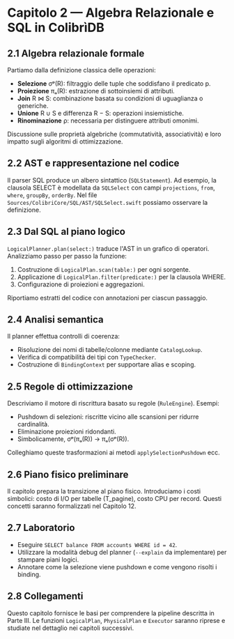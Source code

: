 # Capitolo 2 — Algebra Relazionale e SQL in ColibrìDB

## 2.1 Algebra relazionale formale
Partiamo dalla definizione classica delle operazioni:
- **Selezione** σᵖ(R): filtraggio delle tuple che soddisfano il predicato p.
- **Proiezione** πₐ(R): estrazione di sottoinsiemi di attributi.
- **Join** R ⋈ S: combinazione basata su condizioni di uguaglianza o generiche.
- **Unione** R ∪ S e differenza R − S: operazioni insiemistiche.
- **Rinominazione** ρ: necessaria per distinguere attributi omonimi.

Discussione sulle proprietà algebriche (commutatività, associatività) e loro impatto sugli algoritmi di ottimizzazione.

## 2.2 AST e rappresentazione nel codice
Il parser SQL produce un albero sintattico (`SQLStatement`). Ad esempio, la clausola SELECT è modellata da `SQLSelect` con campi `projections`, `from`, `where`, `groupBy`, `orderBy`. Nel file `Sources/ColibriCore/SQL/AST/SQLSelect.swift` possiamo osservare la definizione.

## 2.3 Dal SQL al piano logico
`LogicalPlanner.plan(select:)` traduce l'AST in un grafico di operatori. Analizziamo passo per passo la funzione:
1. Costruzione di `LogicalPlan.scan(table:)` per ogni sorgente.
2. Applicazione di `LogicalPlan.filter(predicate:)` per la clausola WHERE.
3. Configurazione di proiezioni e aggregazioni.

Riportiamo estratti del codice con annotazioni per ciascun passaggio.

## 2.4 Analisi semantica
Il planner effettua controlli di coerenza:
- Risoluzione dei nomi di tabelle/colonne mediante `CatalogLookup`.
- Verifica di compatibilità dei tipi con `TypeChecker`.
- Costruzione di `BindingContext` per supportare alias e scoping.

## 2.5 Regole di ottimizzazione
Descriviamo il motore di riscrittura basato su regole (`RuleEngine`). Esempi:
- Pushdown di selezioni: riscritte vicino alle scansioni per ridurre cardinalità.
- Eliminazione proiezioni ridondanti.
- Simbolicamente, σᵖ(πₐ(R)) → πₐ(σᵖ(R)).

Colleghiamo queste trasformazioni ai metodi `applySelectionPushdown` ecc.

## 2.6 Piano fisico preliminare
Il capitolo prepara la transizione al piano fisico. Introduciamo i costi simbolici: costo di I/O per tabelle (T_pagine), costo CPU per record. Questi concetti saranno formalizzati nel Capitolo 12.

## 2.7 Laboratorio
- Eseguire `SELECT balance FROM accounts WHERE id = 42`.
- Utilizzare la modalità debug del planner (`--explain` da implementare) per stampare piani logici.
- Annotare come la selezione viene pushdown e come vengono risolti i binding.

## 2.8 Collegamenti
Questo capitolo fornisce le basi per comprendere la pipeline descritta in Parte III. Le funzioni `LogicalPlan`, `PhysicalPlan` e `Executor` saranno riprese e studiate nel dettaglio nei capitoli successivi.

